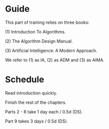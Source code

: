 # Guide

This part of training relies on three books:

(1) Introduction To Algorithms.

(2) The Algorithm Design Manual.

(3) Artificial Intelligence: A Modern Approach. 

We refer to (1) as IA, (2) as ADM and (3) as AIMA.

# Schedule

Read introduction quickly.

Finish the rest of the chapters.

Parts 2 - 8 take 1 day each / 0.5d (DS).

Part 9 takes 3 days / 0.5d (DS).
